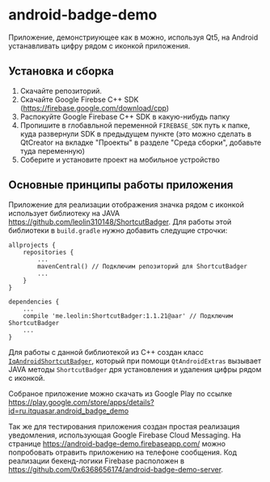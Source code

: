 # android-badge-demo

Приложение, демонстриующее как в можно, используя Qt5, на Android устанавливать цифру рядом с иконкой приложения.

## Установка и сборка

1. Скачайте репозиторий.
2. Скачайте Google Firebse C++ SDK (https://firebase.google.com/download/cpp)
3. Распокуйте Google Firebase C++ SDK в какую-нибудь папку
4. Пропишите в глобавльной переменной `FIREBASE_SDK` путь к папке, куда развернули SDK в предыдущем пункте (это можно сделать
в QtCreator на вкладке "Проекты" в разделе "Среда сборки", добавьте туда переменную)
5. Соберите и установите проект на мобильное устройство

## Основные принципы работы приложения

Приложение для реализации отображения значка рядом с иконкой использует библиотеку на JAVA 
https://github.com/leolin310148/ShortcutBadger. Для работы этой библиотеки в `build.gradle` нужно добавить следущие строчки:
````
allprojects {
    repositories {
        ...
        mavenCentral() // Подключим репозиторий для ShortcutBadger
        ...
    }
}

dependencies {
    ...
    compile 'me.leolin:ShortcutBadger:1.1.21@aar' // Подключим ShortcutBadger
    ...
}
````

Для работы с данной библиотекой из C++ создан класс [`IqAndroidShortcutBadger`](https://github.com/0x6368656174/android-badge-demo/blob/master/iqandroidshortcutbadger.h), который при помощи `QtAndroidExtras` вызывает
JAVA методы `ShortcutBadger` дря установления и удаления цифры рядом с иконкой.

Собраное приложение можно скачать из Google Play по ссылке 
https://play.google.com/store/apps/details?id=ru.itquasar.android_badge_demo

Так же для тестирования приложения создан простая реализация уведомления, использующая Google Firebase Cloud Messaging.
На странице https://android-badge-demo.firebaseapp.com/ можно попробовать отравить приложению на телефоне сообщения. Код
реализации бекенд-логики Firebase расположен в https://github.com/0x6368656174/android-badge-demo-server.
